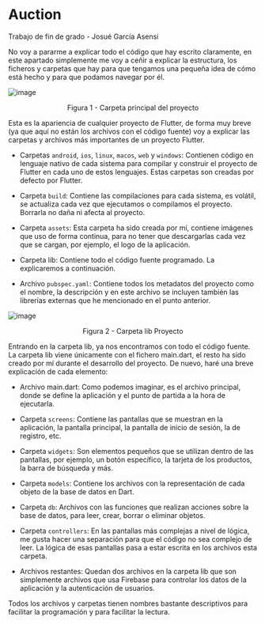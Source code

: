 # Auction

Trabajo de fin de grado - Josué García Asensi

No voy a pararme a explicar todo el código que hay escrito claramente, en este apartado simplemente me voy a ceñir a explicar la estructura, los ficheros y carpetas que hay para que tengamos una pequeña idea de cómo está hecho y para que podamos navegar por él.

![image](https://user-images.githubusercontent.com/72017676/235891718-93e196b2-146c-404c-b1e3-1e8f27c5b2c7.png)

<p align="center">
Figura 1 - Carpeta principal del proyecto
</p>

Esta es la apariencia de cualquier proyecto de Flutter, de forma muy breve (ya que aquí no están los archivos con el código fuente) voy a explicar las carpetas y archivos más importantes de un proyecto Flutter.

- Carpetas ```android```, ```ios```, ```linux```, ```macos```, ```web``` y ```windows```: Contienen código en lenguaje nativo de cada sistema para compilar y construir el proyecto de Flutter en cada uno de estos lenguajes. Estas carpetas son creadas por defecto por Flutter.

- Carpeta ```build```: Contiene las compilaciones para cada sistema, es volátil, se actualiza cada vez que ejecutamos o compilamos el proyecto. Borrarla no daña ni afecta al proyecto.

- Carpeta ```assets```: Esta carpeta ha sido creada por mí, contiene imágenes que uso de forma continua, para no tener que descargarlas cada vez que se cargan, por ejemplo, el logo de la aplicación.
- Carpeta lib: Contiene todo el código fuente programado. La explicaremos a continuación.

- Archivo ```pubspec.yaml```: Contiene todos los metadatos del proyecto como el nombre, la descripción y en este archivo se incluyen también las librerías externas que he mencionado en el punto anterior.

![image](https://user-images.githubusercontent.com/72017676/235891744-61a82246-78cd-4998-86dd-18b4f1fddaa2.png)

<p align="center">
Figura 2 - Carpeta lib Proyecto
</p>

Entrando en la carpeta lib, ya nos encontramos con todo el código fuente. La carpeta lib viene únicamente con el fichero main.dart, el resto ha sido creado por mí durante el desarrollo del proyecto. De nuevo, haré una breve explicación de cada elemento:

- Archivo main.dart: Como podemos imaginar, es el archivo principal, donde se define la aplicación y el punto de partida a la hora de ejecutarla.

- Carpeta ```screens```: Contiene las pantallas que se muestran en la aplicación, la pantalla principal, la pantalla de inicio de sesión, la de registro, etc.

- Carpeta ```widgets```: Son elementos pequeños que se utilizan dentro de las pantallas, por ejemplo, un botón específico, la tarjeta de los productos, la barra de búsqueda y más.

- Carpeta ```models```: Contiene los archivos con la representación de cada objeto de la base de datos en Dart.

- Carpeta ```db```: Archivos con las funciones que realizan acciones sobre la base de datos, para leer, crear, borrar o eliminar objetos.

- Carpeta ```controllers```: En las pantallas más complejas a nivel de lógica, me gusta hacer una separación para que el código no sea complejo de leer. La lógica de esas pantallas pasa a estar escrita en los archivos esta carpeta.

- Archivos restantes: Quedan dos archivos en la carpeta lib que son simplemente archivos que usa Firebase para controlar los datos de la aplicación y la autenticación de usuarios.

Todos los archivos y carpetas tienen nombres bastante descriptivos para facilitar la programación y para facilitar la lectura.
